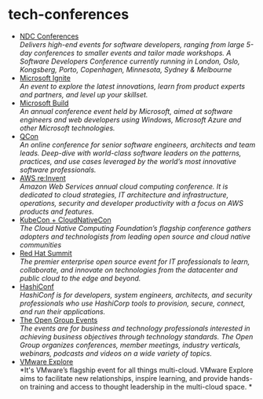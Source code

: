 # tech-conferences

- [NDC Conferences](https://ndclondon.com) <br>
*Delivers high-end events for software developers, ranging from large 5-day conferences to smaller events and tailor made workshops.*
*A Software Developers Conference currently running in London, Oslo, Kongsberg, Porto, Copenhagen, Minnesota, Sydney & Melbourne*
- [Microsoft Ignite](https://ignite.microsoft.com)<br>
*An event to explore the latest innovations, learn from product experts and partners, and level up your skillset.*
- [Microsoft Build](https://mybuild.microsoft.com)<br>
*An annual conference event held by Microsoft, aimed at software engineers and web developers using Windows, Microsoft Azure and other Microsoft technologies.*
- [QCon](https://qconferences.com/)<br>
*An online conference for senior software engineers, architects and team leads. Deep-dive with world-class software leaders on the patterns, practices, and use cases leveraged by the world’s most innovative software professionals.*
- [AWS re:Invent](https://reinvent.awsevents.com)<br>
*Amazon Web Services annual cloud computing conference. It is dedicated to cloud strategies, IT architecture and infrastructure, operations, security and developer productivity with a focus on AWS products and features.*
- [KubeCon + CloudNativeCon](https://www.cncf.io/kubecon-cloudnativecon-events) <br>
*The Cloud Native Computing Foundation’s flagship conference gathers adopters and technologists from leading open source and cloud native communities*
- [Red Hat Summit](https://www.redhat.com/en/events) <br>
*The premier enterprise open source event for IT professionals to learn, collaborate, and innovate on technologies from the datacenter and public cloud to the edge and beyond.*
- [HashiConf](https://hashiconf.com/)<br>
*HashiConf is for developers, system engineers, architects, and security professionals who use HashiCorp tools to provision, secure, connect, and run their applications.* <br>
- [The Open Group Events](https://www.opengroup.org/events) <br>
*The events are for business and technology professionals interested in achieving business objectives through technology standards. The Open Group organizes conferences, member meetings, industry verticals, webinars, podcasts and videos on a wide variety of topics.* 
- [VMware Explore](https://www.vmware.com/explore.html)<br>
*It's VMware’s flagship event for all things multi-cloud. VMware Explore aims to facilitate new relationships, inspire learning, and provide hands-on training and access to thought leadership in the multi-cloud space. *
